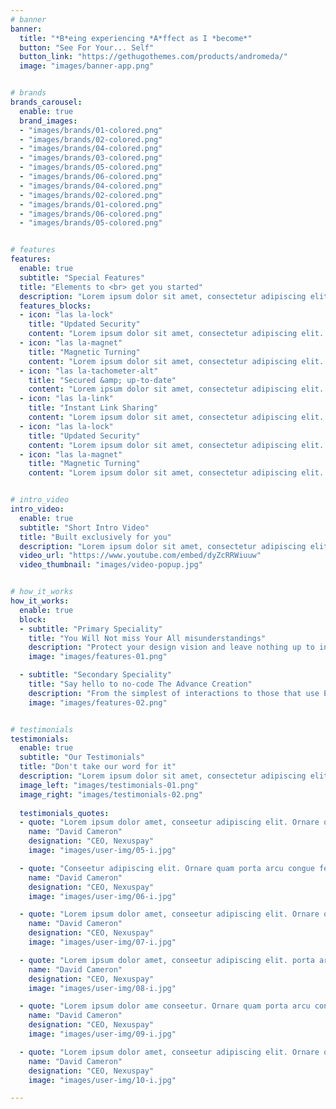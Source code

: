 ```yaml
---
# banner
banner:
  title: "*B*eing experiencing *A*ffect as I *become*"
  button: "See For Your... Self"
  button_link: "https://gethugothemes.com/products/andromeda/"
  image: "images/banner-app.png"


# brands
brands_carousel:
  enable: true
  brand_images:
  - "images/brands/01-colored.png"
  - "images/brands/02-colored.png"
  - "images/brands/04-colored.png"
  - "images/brands/03-colored.png"
  - "images/brands/05-colored.png"
  - "images/brands/06-colored.png"
  - "images/brands/04-colored.png"
  - "images/brands/02-colored.png"
  - "images/brands/01-colored.png"
  - "images/brands/06-colored.png"
  - "images/brands/05-colored.png"


# features
features:
  enable: true
  subtitle: "Special Features"
  title: "Elements to <br> get you started"
  description: "Lorem ipsum dolor sit amet, consectetur adipiscing elit. Morbi egestas <br> Werat viverra id et aliquet. vulputate egestas sollicitudin."
  features_blocks:
  - icon: "las la-lock"
    title: "Updated Security"
    content: "Lorem ipsum dolor sit amet, consectetur adipiscing elit. Neque enim id diam ornare volutpat in sagitis, aliquet. Arcu cursus"
  - icon: "las la-magnet"
    title: "Magnetic Turning"
    content: "Lorem ipsum dolor sit amet, consectetur adipiscing elit. Neque enim id diam ornare volutpat in sagitis, aliquet. Arcu cursus"
  - icon: "las la-tachometer-alt"
    title: "Secured &amp; up-to-date"
    content: "Lorem ipsum dolor sit amet, consectetur adipiscing elit. Neque enim id diam ornare volutpat in sagitis, aliquet. Arcu cursus"
  - icon: "las la-link"
    title: "Instant Link Sharing"
    content: "Lorem ipsum dolor sit amet, consectetur adipiscing elit. Neque enim id diam ornare volutpat in sagitis, aliquet. Arcu cursus"
  - icon: "las la-lock"
    title: "Updated Security"
    content: "Lorem ipsum dolor sit amet, consectetur adipiscing elit. Neque enim id diam ornare volutpat in sagitis, aliquet. Arcu cursus"
  - icon: "las la-magnet"
    title: "Magnetic Turning"
    content: "Lorem ipsum dolor sit amet, consectetur adipiscing elit. Neque enim id diam ornare volutpat in sagitis, aliquet. Arcu cursus"


# intro_video
intro_video:   
  enable: true
  subtitle: "Short Intro Video"
  title: "Built exclusively for you"
  description: "Lorem ipsum dolor sit amet, consectetur adipiscing elit. Morbi egestas <br> Werat viverra id et aliquet. vulputate egestas sollicitudin."
  video_url: "https://www.youtube.com/embed/dyZcRRWiuuw"
  video_thumbnail: "images/video-popup.jpg"


# how_it_works
how_it_works:   
  enable: true
  block:
  - subtitle: "Primary Speciality"
    title: "You Will Not miss Your All misunderstandings"
    description: "Protect your design vision and leave nothing up to interpretation with interaction recipes. Quickly share and access all your team members interactions by using libraries, ensuring consistency throughout the."
    image: "images/features-01.png"

  - subtitle: "Secondary Speciality"
    title: "Say hello to no-code The Advance Creation"
    description: "From the simplest of interactions to those that use Excel-gradeing formulas, ProtoPie can handle them all. Make mind-blowing of New interactions everyday without ever having to write any new code."
    image: "images/features-02.png"


# testimonials
testimonials:   
  enable: true
  subtitle: "Our Testimonials"
  title: "Don't take our word for it"
  description: "Lorem ipsum dolor sit amet, consectetur adipiscing elit. Morbi egestas <br> Werat viverra id et aliquet. vulputate egestas sollicitudin."
  image_left: "images/testimonials-01.png"
  image_right: "images/testimonials-02.png"
  
  testimonials_quotes:
  - quote: "Lorem ipsum dolor amet, conseetur adipiscing elit. Ornare quam porta arcu congue felis volutpat. Vitae lectudbfs dolor faucibus"
    name: "David Cameron"
    designation: "CEO, Nexuspay"
    image: "images/user-img/05-i.jpg"

  - quote: "Conseetur adipiscing elit. Ornare quam porta arcu congue felis volutpat. Vitae lectudbfs pellentesque vitae dolor faucibus"
    name: "David Cameron"
    designation: "CEO, Nexuspay"
    image: "images/user-img/06-i.jpg"

  - quote: "Lorem ipsum dolor amet, conseetur adipiscing elit. Ornare quam porta arcu congue felis volutpat. Vitae lectudbfs pellentesque vitae dolor"
    name: "David Cameron"
    designation: "CEO, Nexuspay"
    image: "images/user-img/07-i.jpg"

  - quote: "Lorem ipsum dolor amet, conseetur adipiscing elit. porta arcu congue felis volutpat. Vitae lectudbfs pellentesque vitae dolor faucibus"
    name: "David Cameron"
    designation: "CEO, Nexuspay"
    image: "images/user-img/08-i.jpg"

  - quote: "Lorem ipsum dolor ame conseetur. Ornare quam porta arcu congue felis volutpat. Vitae lectudbfs pellentesque vitae dolor faucibus"
    name: "David Cameron"
    designation: "CEO, Nexuspay"
    image: "images/user-img/09-i.jpg"

  - quote: "Lorem ipsum dolor amet, conseetur adipiscing elit. Ornare quam porta arcu congue lectudbfs pellentesque vitae dolor faucibus"
    name: "David Cameron"
    designation: "CEO, Nexuspay"
    image: "images/user-img/10-i.jpg"

---
```

